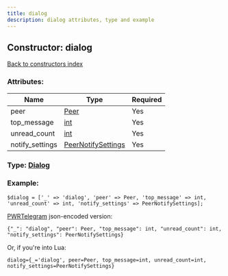 ```yaml
---
title: dialog
description: dialog attributes, type and example
---
```

## Constructor: dialog  
[Back to constructors index](index.md)



### Attributes:

| Name     |    Type       | Required |
|----------|---------------|----------|
|peer|[Peer](../types/Peer.md) | Yes|
|top\_message|[int](../types/int.md) | Yes|
|unread\_count|[int](../types/int.md) | Yes|
|notify\_settings|[PeerNotifySettings](../types/PeerNotifySettings.md) | Yes|



### Type: [Dialog](../types/Dialog.md)


### Example:

```
$dialog = ['_' => 'dialog', 'peer' => Peer, 'top_message' => int, 'unread_count' => int, 'notify_settings' => PeerNotifySettings];
```  

[PWRTelegram](https://pwrtelegram.xyz) json-encoded version:

```
{"_": "dialog", "peer": Peer, "top_message": int, "unread_count": int, "notify_settings": PeerNotifySettings}
```


Or, if you're into Lua:  


```
dialog={_='dialog', peer=Peer, top_message=int, unread_count=int, notify_settings=PeerNotifySettings}

```



